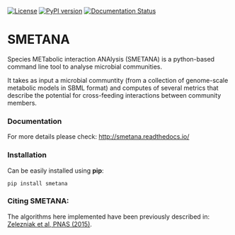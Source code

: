 [![License](https://img.shields.io/badge/License-Apache%202.0-blue.svg)](https://opensource.org/licenses/Apache-2.0) [![PyPI version](https://badge.fury.io/py/smetana.svg)](https://badge.fury.io/py/smetana) [![Documentation Status](http://readthedocs.org/projects/smetana/badge/?version=latest)](http://smetana.readthedocs.io/en/latest/?badge=latest)

# SMETANA

Species METabolic interaction ANAlysis (SMETANA) is a python-based command line tool to analyse microbial communities. 

It takes as input a microbial communtity (from a collection of genome-scale metabolic models in SBML format) and computes of several metrics that describe the potential for cross-feeding interactions between community members. 

### Documentation

For more details please check: http://smetana.readthedocs.io/
 
### Installation

Can be easily installed using **pip**:
```
pip install smetana
```

### Citing SMETANA:

The algorithms here implemented have been previously described in: [Zelezniak et al, PNAS (2015)](http://www.pnas.org/content/112/20/6449.short).
